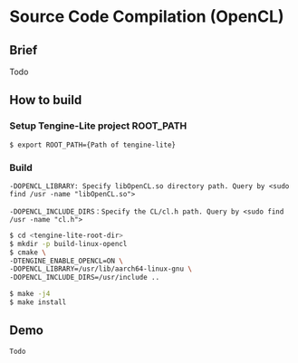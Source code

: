 # Source Code Compilation (OpenCL)

## Brief

Todo

## How to build

### Setup Tengine-Lite project ROOT_PATH
```
$ export ROOT_PATH={Path of tengine-lite}
```
### Build

`-DOPENCL_LIBRARY: Specify libOpenCL.so directory path. Query by <sudo find /usr -name "libOpenCL.so"> `

`-DOPENCL_INCLUDE_DIRS：Specify the CL/cl.h path. Query by <sudo find /usr -name "cl.h">`

```bash
$ cd <tengine-lite-root-dir>
$ mkdir -p build-linux-opencl
$ cmake \
-DTENGINE_ENABLE_OPENCL=ON \
-DOPENCL_LIBRARY=/usr/lib/aarch64-linux-gnu \
-DOPENCL_INCLUDE_DIRS=/usr/include ..

$ make -j4
$ make install
```

## Demo

```
Todo
```

